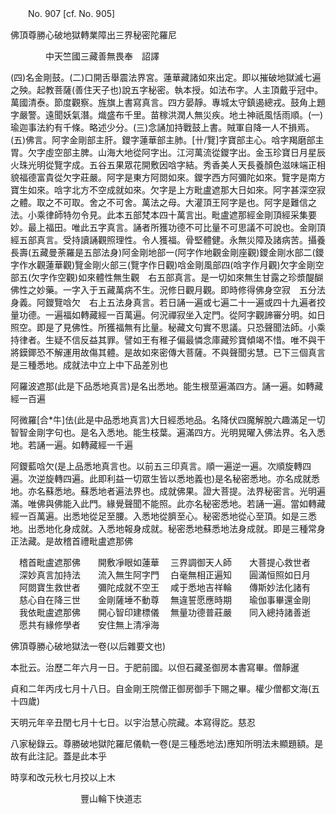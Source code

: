 ﻿　　No. 907 [cf. No. 905]

佛頂尊勝心破地獄轉業障出三界秘密陀羅尼

　　　　中天竺國三藏善無畏奉　詔譯


(四)名金剛鼓。(二)口開舌舉震法界宮。蓮華藏諸如來出定。即以摧破地獄滅七遍之殃。起教菩薩(善住天子也)說五字秘密。執本授。如法布字。人主頂戴乎冠中。萬國清泰。節度觀察。旌旗上書寫真言。四方晏靜。專城太守鎮遏總戎。鼓角上題字嚴警。遠聞妖氣潛。熾盛布千里。苗稼洪潤人無災疾。地土神祇風恬雨順。(一)瑜迦事法約有千條。略述少分。(三)念誦加持戰鼓上書。賊軍自降一人不損焉。(五)佛言。阿字金剛部主肝。鑁字蓮華部主肺。[卄/覽]字寶部主心。唅字羯磨部主胃。欠字虛空部主脾。山海大地從阿字出。江河萬流從鑁字出。金玉珍寶日月星辰火珠光明從覽字成。五谷五果眾花開敷因唅字結。秀香美人天長養顏色滋味端正相貌福德富貴從欠字莊嚴。阿字是東方阿閦如來。鑁字西方阿彌陀如來。覽字是南方寶生如來。唅字北方不空成就如來。欠字是上方毗盧遮那大日如來。阿字甚深空寂之體。取之不可取。舍之不可舍。萬法之母。大灌頂王阿字是也。阿字是難信之法。小乘律師特勿令見。此本五部梵本四十萬言出。毗盧遮那經金剛頂經采集要妙。最上福田。唯此五字真言。誦者所獲功德不可比量不可思議不可說也。金剛頂經五部真言。受持讀誦觀照理性。令人獲福。骨堅體健。永無災障及諸病苦。攝養長壽(五藏曼荼羅是五部法身)阿金剛地部一(阿字作地觀金剛座觀)鑁金剛水部二(鑁字作水觀蓮華觀)覽金剛火部三(覽字作日觀)唅金剛風部四(唅字作月觀)欠字金剛空部五(欠字作空觀)如來體性無生觀　右五部真言。是一切如來無生甘露之珍漿醍醐佛性之妙藥。一字入于五藏萬病不生。況修日觀月觀。即時修得佛身空寂　五分法身義。阿鑁覽唅欠　右上五法身真言。若日誦一遍或七遍二十一遍或四十九遍者挍量功德。一遍福如轉藏經一百萬遍。何況禪寂坐入定門。從阿字觀諦審分明。如日照空。即是了見佛性。所獲福無有比量。秘藏文句實不思議。只恐聲聞法師。小乘持律者。生疑不信反益其罪。譬如王有稚子偏最憐念庫藏殄寶傾竭不惜。唯不與干將鏌鎁恐不解運用故傷其體。是故如來密傳大菩薩。不與聲聞劣慧。已下三個真言是三種悉地。成就法中立上中下品差別也

阿羅波遮那(此是下品悉地真言)是名出悉地。能生根莖遍滿四方。誦一遍。如轉藏經一百遍

阿微羅[合*牛]佉(此是中品悉地真言)大日經悉地品。名降伏四魔解脫六趣滿足一切智智金剛字句也。是名入悉地。能生枝葉。遍滿四方。光明晃曜入佛法界。名入悉地。若誦一遍。如轉藏經一千遍

阿鑁藍唅欠(是上品悉地真言也。以前五三印真言。順一遍逆一遍。次順旋轉四遍。次逆旋轉四遍。此即利益一切眾生皆以悉地義也)是名秘密悉地。亦名成就悉地。亦名蘇悉地。蘇悉地者遍法界也。成就佛果。證大菩提。法界秘密言。光明遍滿。唯佛與佛能入此門。緣覺聲聞不能照。此亦名秘密悉地。若誦一遍。當如轉藏經一百萬遍。出悉地從足至腰。入悉地從臍至心。秘密悉地從心至頂。如是三悉地。出悉地化身成就。入悉地報身成就。秘密悉地蘇悉地法身成就。即是三種常身正法藏。是故稽首禮毗盧遮那佛

　稽首毗盧遮那佛　　開敷凈眼如蓮華
　三界調御天人師　　大菩提心救世者
　深妙真言加持法　　流入無生阿字門
　白毫無相正遍知　　圓滿恒照如日月
　阿閦寶生救世者　　彌陀成就不空王
　咸于悉地吉祥輪　　傳斯妙法化諸有
　慈心自在降三世　　金剛薩埵不動尊
　無違誓愿應時期　　瑜伽事畢還金剛
　我依毗盧遮那佛　　開心智印建標儀
　無量功德普莊嚴　　同入總持諸善逝
　愿共有緣修學者　　安住無上清凈海　

佛頂尊勝心破地獄法一卷(以后雜要文也)

本批云。治歷二年六月一日。于肥前國。以但石藏圣御房本書寫畢。僧靜暹

貞和二年丙戌七月十八日。自金剛王院僧正御房御手下賜之畢。權少僧都文海(五十四歲)

天明元年辛丑閏七月十七日。以宇治慧心院藏。本寫得訖。慈忍

八家秘錄云。尊勝破地獄陀羅尼儀軌一卷(是三種悉地法)應知所明法未顯題額。是故有此注記。蓋是此本乎

時享和改元秋七月挍以上木

　　　　　　　　豐山輪下快道志
